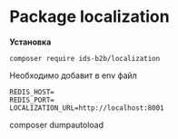# Package localization

**Установка**
```
composer require ids-b2b/localization
```

Необходимо добавит в env файл
```
REDIS_HOST=
REDIS_PORT=
LOCALIZATION_URL=http://localhost:8001
```



composer dumpautoload